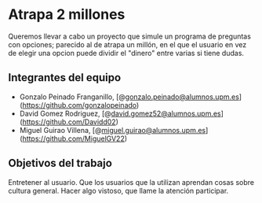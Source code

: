 # Atrapa 2 millones
Queremos llevar a cabo un proyecto que simule un programa de preguntas con opciones; parecido al de atrapa un millón, en el que el usuario en vez de elegir una opcion puede dividir el "dinero" entre varias si tiene dudas.

## Integrantes del equipo
- Gonzalo Peinado Franganillo, [@gonzalo.peinado@alumnos.upm.es] (https://github.com/gonzalopeinado)
- David Gomez Rodriguez, [@david.gomez52@alumnos.upm.es] (https://github.com/Davidd02)
- Miguel Guirao Villena, [@miguel.guirao@alumnos.upm.es] (https://github.com/MiguelGV22)

## Objetivos del trabajo
Entretener al usuario.
Que los usuarios que la utilizan aprendan cosas sobre cultura general.
Hacer algo vistoso, que llame la atención participar.
